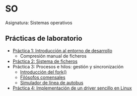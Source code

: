 # SO
Asignatura: Sistemas operativos

## Prácticas de laboratorio
- [Práctica 1: Introducción al entorno de desarrollo](https://github.com/martinfdezdg/SO/tree/main/Laboratorio/Mytar)
  - Compresión manual de ficheros
- [Práctica 2: Sistema de ficheros](https://github.com/martinfdezdg/SO/tree/main/Laboratorio/FUSE_myFS)
- Práctica 3: Procesos e hilos: gestión y sincronización
  - [Introducción del fork()](https://github.com/martinfdezdg/Operating-Systems/tree/main/Laboratorio/ProcessesThreads/MySystem)
  - [Filósofos comensales](https://github.com/martinfdezdg/Operating-Systems/tree/main/Laboratorio/ProcessesThreads/Philosophers)
  - [Simulador de línea de autobus](https://github.com/martinfdezdg/Operating-Systems/tree/main/Laboratorio/ProcessesThreads/Simulator)
- [Práctica 4: Implementación de un driver sencillo en Linux](https://github.com/martinfdezdg/SO/tree/main/Laboratorio/Chardev_leds)
